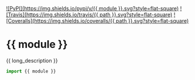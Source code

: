 [![PyPI](https://img.shields.io/pypi/v/{{ module }}.svg?style=flat-square)]()
[![Travis](https://img.shields.io/travis/{{ path }}.svg?style=flat-square)]()
[![Coveralls](https://img.shields.io/coveralls/{{ path }}.svg?style=flat-square)]()

# {{ module }}

{{ long_description }}

```python
import {{ module }}
```
